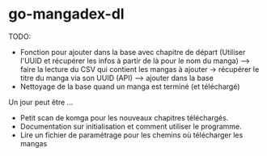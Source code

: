 # go-mangadex-dl

TODO:
- Fonction pour ajouter dans la base avec chapitre de départ (Utiliser l'UUID et récupérer les infos à partir de là pour le nom du manga) --> faire la lecture du CSV qui contient les mangas à ajouter -> récupérer le titre du manga via son UUID (API) --> ajouter dans la base 
- Nettoyage de la base quand un manga est terminé (et téléchargé)


Un jour peut être ...
- Petit scan de komga pour les nouveaux chapitres téléchargés.
- Documentation sur initialisation et comment utiliser le programme.
- Lire un fichier de paramétrage pour les chemins où télécharger les mangas
